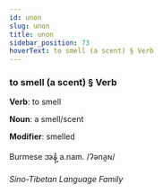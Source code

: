 ```yaml
---
id: unon
slug: unon
title: unon
sidebar_position: 73
hoverText: to smell (a scent) § Verb
---
```


### to smell (a scent) § Verb

**Verb**: to smell

**Noun**: a smell/scent

**Modifier**: smelled

Burmese အနံ့ a.nam. /ʔəna̰ɴ/

*Sino-Tibetan Language Family*